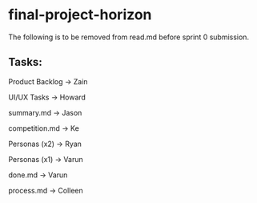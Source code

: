 # final-project-horizon
The following is to be removed from read.md before sprint 0 submission.  

## Tasks: ##
Product Backlog -> Zain

UI/UX Tasks -> Howard

summary.md -> Jason

competition.md -> Ke

Personas (x2) -> Ryan

Personas (x1) -> Varun

done.md -> Varun

process.md -> Colleen

